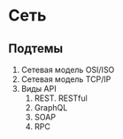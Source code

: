 # Сеть

<primary-label ref="main"/>
<secondary-label ref="todo"/>

## Подтемы

<snippet id="network-plan">

1. Сетевая модель OSI/ISO
2. Сетевая модель TCP/IP
3. Виды API
    1. REST. RESTful
    2. GraphQL
    3. SOAP
    4. RPC

</snippet>